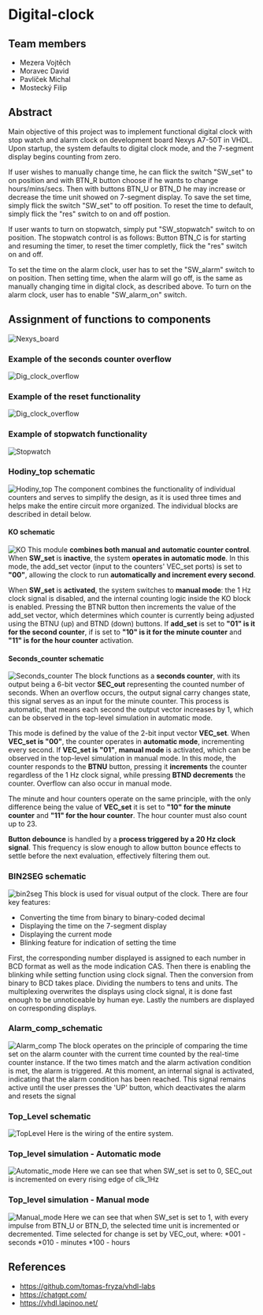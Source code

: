 # Digital-clock

## Team members
* Mezera Vojtěch
* Moravec David
* Pavlíček Michal
* Mostecký Filip

## Abstract
Main objective of this project was to implement functional digital clock with stop watch and alarm clock on development board Nexys A7-50T in VHDL. Upon startup, the system defaults to digital clock mode, and the 7-segment display begins counting from zero.

If user wishes to manually change time, he can flick the switch "SW_set" to on position and with BTN_R button choose if he wants to change hours/mins/secs. Then with buttons BTN_U or BTN_D he may increase or decrease the time unit showed on 7-segment display. To save the set time, simply flick the switch "SW_set" to off position. To reset the time to default, simply flick the "res" switch to on and off postion.

If user wants to turn on stopwatch, simply put "SW_stopwatch" switch to on position. The stopwatch control is as follows: Button BTN_C is for starting and resuming the timer, to reset the timer completly, flick the "res" switch on and off.

To set the time on the alarm clock, user has to set the "SW_alarm" switch to on position. Then setting time, when the alarm will go off, is the same as manually changing time in digital clock, as described above. To turn on the alarm clock, user has to enable "SW_alarm_on" switch.

## Assignment of functions to components 
![Nexys_board](images/Nexys.drawio.png)

### Example of the seconds counter overflow
![Dig_clock_overflow](images/Dig_clock_overflow.gif)

### Example of the reset functionality
![Dig_clock_overflow](images/Dig_clock_reset_functionality.gif)

### Example of stopwatch functionality
![Stopwatch](images/Stopwatch_functionality.gif)

### Hodiny_top schematic
![Hodiny_top](images/hodiny_top_schematic.png)
The component combines the functionality of individual counters and serves to simplify the design, as it is used three times and helps make the entire circuit more organized. The individual blocks are described in detail below.

#### KO schematic
![KO](images/KO_schematic.png)
This module **combines both manual and automatic counter control**. When **SW_set** is **inactive**, the system **operates in automatic mode**. In this mode, the add_set vector (input to the counters' VEC_set ports) is set to **"00"**, allowing the clock to run **automatically and increment every second**.

When **SW_set** is **activated**, the system switches to **manual mode**: the 1 Hz clock signal is disabled, and the internal counting logic inside the KO block is enabled. Pressing the BTNR button then increments the value of the add_set vector, which determines which counter is currently being adjusted using the BTNU (up) and BTND (down) buttons. If **add_set** is set to **"01" is it for the second counter**, if is set to **"10" is it for the minute counter** and **"11" is for the hour counter** activation.

#### Seconds_counter schematic
![Seconds_counter](images/seconds_counter.png)
The block functions as a **seconds counter**, with its output being a 6-bit vector **SEC_out** representing the counted number of seconds. When an overflow occurs, the output signal carry changes state, this signal serves as an input for the minute counter. This process is automatic, that means each second the output vector increases by 1, which can be observed in the top-level simulation in automatic mode.

This mode is defined by the value of the 2-bit input vector **VEC_set**. When **VEC_set is "00"**, the counter operates in **automatic mode**, incrementing every second. If **VEC_set is "01"**, **manual mode** is activated, which can be observed in the top-level simulation in manual mode. In this mode, the counter responds to the **BTNU** button, pressing it **increments** the counter regardless of the 1 Hz clock signal, while pressing **BTND decrements** the counter. Overflow can also occur in manual mode. 

The minute and hour counters operate on the same principle, with the only difference being the value of **VEC_set** it is set to **"10" for the minute counter** and **"11" for the hour counter**. The hour counter must also count up to 23.

**Button debounce** is handled by a **process triggered by a 20 Hz clock signal**. This frequency is slow enough to allow button bounce effects to settle before the next evaluation, effectively filtering them out.

### BIN2SEG schematic
![bin2seg](images/bin2seg_schematic.png)
This block is used for visual output of the clock. There are four key features:
* Converting the time from binary to binary-coded decimal
* Displaying the time on the 7-segment display
* Displaying the current mode
* Blinking feature for indication of setting the time

First, the corresponding number displayed is assigned to each number in BCD format as well as the mode indication CAS. Then there is enabling the blinking while setting function using clock signal. Then the conversion from binary to BCD takes place. Dividing the numbers to tens and units. The multiplexing overwrites the displays using clock signal, it is done fast enough to be unnoticeable by human eye. Lastly the numbers are displayed on corresponding displays.

### Alarm_comp_schematic
![Alarm_comp](images/ala_comp_schematic.png)
The block operates on the principle of comparing the time set on the alarm counter with the current time counted by the real-time counter instance. If the two times match and the alarm activation condition is met, the alarm is triggered. At this moment, an internal signal is activated, indicating that the alarm condition has been reached. This signal remains active until the user presses the 'UP' button, which deactivates the alarm and resets the signal

### Top_Level schematic
![TopLevel](images/top_level_schematic.png)
Here is the wiring of the entire system.

### Top_level simulation - Automatic mode
![Automatic_mode](images/Automatic_mode.png)
Here we can see that when SW_set is set to 0, SEC_out is incremented on every rising edge of clk_1Hz

### Top_level simulation - Manual mode
![Manual_mode](images/Manual_mode.png)
Here we can see that when SW_set is set to 1, with every impulse from BTN_U or BTN_D, the selected time unit is incremented or decremented. Time selected for change is set by VEC_out, where:
*001 - seconds
*010 - minutes
*100 - hours

## References 
* https://github.com/tomas-fryza/vhdl-labs
* https://chatgpt.com/
* https://vhdl.lapinoo.net/

